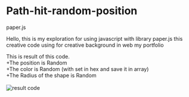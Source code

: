 # Path-hit-random-position
paper.js

Hello, this is my exploration for using javascript with library paper.js
this creative code using for creative background in web my portfolio

This is result of this code. <br>
+The position is Random <br>
+The color is Random (with set in hex and save it in array) <br> 
+The Radius of the shape is Random<br><br>
![result code](https://user-images.githubusercontent.com/60289816/91188789-e4624480-e71b-11ea-86db-8dc311391126.JPG)

